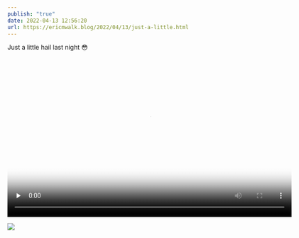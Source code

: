 ```yaml
---
publish: "true"
date: 2022-04-13 12:56:20
url: https://ericmwalk.blog/2022/04/13/just-a-little.html
---
```


Just a little hail last night 😳


<video controls="controls" playsinline="playsinline" src="https://ericmwalk.blog/uploads/2022/e9e6421a1f.mov" width="640" height="360" poster="https://ericmwalk.blog/uploads/2022/3e824cd9f4.png" preload="none"></video>


![](https://ericmwalk.blog/uploads/2022/4d83e3277b.jpg)
